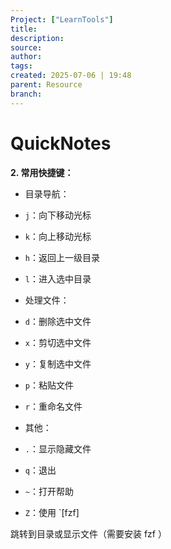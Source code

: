 ```yaml
---
Project: ["LearnTools"]
title: 
description: 
source: 
author: 
tags: 
created: 2025-07-06 | 19:48
parent: Resource
branch: 
---
```

# QuickNotes
**2. 常用快捷键：**

- 目录导航：

- `j`：向下移动光标
- `k`：向上移动光标
- `h`：返回上一级目录
- `l`：进入选中目录

- 处理文件：

- `d`：删除选中文件
- `x`：剪切选中文件
- `y`：复制选中文件
- `p`：粘贴文件
- `r`：重命名文件

- 其他：

- `.`：显示隐藏文件
- `q`：退出
- `~`：打开帮助
- `Z`：使用 `[fzf]

跳转到目录或显示文件（需要安装 fzf ）


